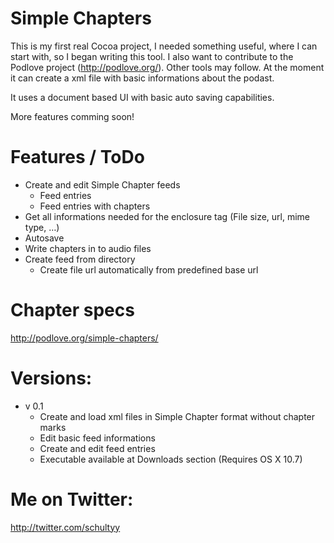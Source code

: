 Simple Chapters
====================

This is my first real Cocoa project, I needed something useful, where I can start with, so I began writing
this tool. I also want to contribute to the Podlove project (http://podlove.org/). Other tools may follow.
At the moment it can create a xml file with basic informations about the podast.

It uses a document based UI with basic auto saving capabilities.

More features comming soon!

Features / ToDo
===================

* Create and edit Simple Chapter feeds
	* Feed entries
	* Feed entries with chapters
*	Get all informations needed for the enclosure tag (File size, url, mime type, …) 
* Autosave
* Write chapters in to audio files
* Create feed from directory
	* Create file url automatically from predefined base url

Chapter specs
===================

http://podlove.org/simple-chapters/

Versions:
===================
* v 0.1
  * Create and load xml files in Simple Chapter format without chapter marks
  * Edit basic feed informations
  * Create and edit feed entries
  * Executable available at Downloads section (Requires OS X 10.7)

Me on Twitter:
===================

http://twitter.com/schultyy